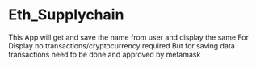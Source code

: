 # Eth_Supplychain

This App will get and save the name from user and display the same
For Display no transactions/cryptocurrency required
But for saving data transactions need to be done and approved by metamask
